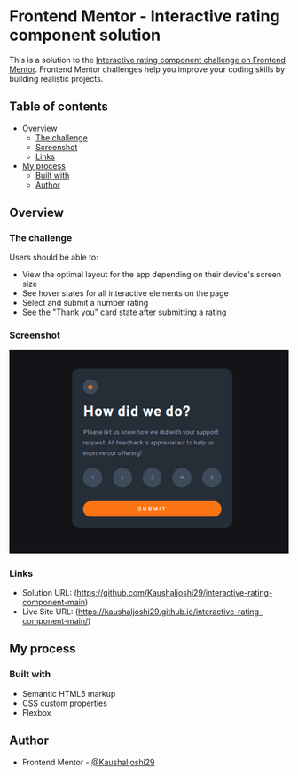 # Frontend Mentor - Interactive rating component solution

This is a solution to the [Interactive rating component challenge on Frontend Mentor](https://www.frontendmentor.io/challenges/interactive-rating-component-koxpeBUmI). Frontend Mentor challenges help you improve your coding skills by building realistic projects. 

## Table of contents

- [Overview](#overview)
  - [The challenge](#the-challenge)
  - [Screenshot](#screenshot)
  - [Links](#links)
- [My process](#my-process)
  - [Built with](#built-with)
  - [Author](#author)


## Overview

### The challenge

Users should be able to:

- View the optimal layout for the app depending on their device's screen size
- See hover states for all interactive elements on the page
- Select and submit a number rating
- See the "Thank you" card state after submitting a rating

### Screenshot

![](./screenshot.PNG)


### Links

- Solution URL: (https://github.com/Kaushaljoshi29/interactive-rating-component-main)
- Live Site URL: (https://kaushaljoshi29.github.io/interactive-rating-component-main/)

## My process

### Built with

- Semantic HTML5 markup
- CSS custom properties
- Flexbox

## Author

- Frontend Mentor - [@Kaushaljoshi29](https://www.frontendmentor.io/profile/Kaushaljoshi29)
